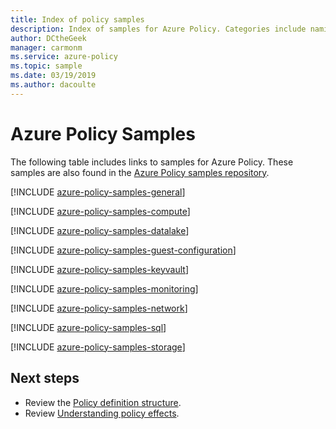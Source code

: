 ```yaml
---
title: Index of policy samples
description: Index of samples for Azure Policy. Categories include naming, tags, Key Vault, networking, storage, and more.
author: DCtheGeek
manager: carmonm
ms.service: azure-policy
ms.topic: sample
ms.date: 03/19/2019
ms.author: dacoulte
---
```

# Azure Policy Samples

The following table includes links to samples for Azure Policy. These samples are also found in the [Azure Policy samples repository](https://github.com/Azure/azure-policy).

[!INCLUDE [azure-policy-samples-general](../../../../includes/azure-policy-samples-general.md)]

[!INCLUDE [azure-policy-samples-compute](../../../../includes/azure-policy-samples-compute.md)]

[!INCLUDE [azure-policy-samples-datalake](../../../../includes/azure-policy-samples-datalake.md)]

[!INCLUDE [azure-policy-samples-guest-configuration](../../../../includes/azure-policy-samples-guest-configuration.md)]

[!INCLUDE [azure-policy-samples-keyvault](../../../../includes/azure-policy-samples-keyvault.md)]

[!INCLUDE [azure-policy-samples-monitoring](../../../../includes/azure-policy-samples-monitoring.md)]

[!INCLUDE [azure-policy-samples-network](../../../../includes/azure-policy-samples-network.md)]

[!INCLUDE [azure-policy-samples-sql](../../../../includes/azure-policy-samples-sql.md)]

[!INCLUDE [azure-policy-samples-storage](../../../../includes/azure-policy-samples-storage.md)]

## Next steps

- Review the [Policy definition structure](../concepts/definition-structure.md).
- Review [Understanding policy effects](../concepts/effects.md).